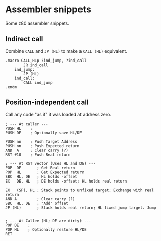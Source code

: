 # Assembler snippets

Some z80 assembler snippets.

## Indirect call

Combine `CALL` and `JP (HL)` to make a `CALL (HL)` equivalent.

    .macro CALL_HLp ?ind_jump, ?ind_call
            JR ind_call
        ind_jump:
            JP (HL)
        ind_call:
            CALL ind_jump
    .endm

## Position-independent call

Call any code "as if" it was loaded at address zero.

    ; --- At caller ---
    PUSH HL    ;
    PUSH DE    ; Optionally save HL/DE
    
    PUSH nn    ; Push Target Address
    PUSH nn    ; Push Expected return
    AND  A     ; Clear carry (?)
    RST #10    ; Push Real return
    
    ; --- At RST vector (Uses HL and DE) ---
    POP  DE       ; Get Real return
    POP  HL       ; Get Expected return
    SBC  HL, DE   ; HL holds -offset
    EX   DE, HL   ; DE holds -offset; HL holds real return
    
    EX   (SP), HL ; Stack points to unfixed target; Exchange with real return
    AND A         ; Clear carry (?)
    SBC  HL, DE   ; "Add" offset
    JP (HL)       ; Stack holds real return; HL fixed jump target. Jump
    
    
    ; --- At Callee (HL; DE are dirty) ---
    POP DE    ;
    POP HL    ; Optionally restore HL/DE
    RET
